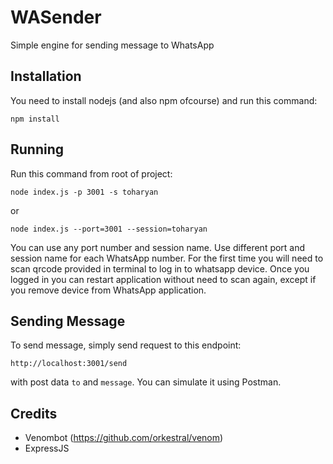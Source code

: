 # WASender

Simple engine for sending message to WhatsApp

## Installation

You need to install nodejs (and also npm ofcourse) and run this command:

```
npm install
```

## Running

Run this command from root of project:

```
node index.js -p 3001 -s toharyan
```

or

```
node index.js --port=3001 --session=toharyan
```

You can use any port number and session name. Use different port and session name for each WhatsApp number.
For the first time you will need to scan qrcode provided in terminal to log in to whatsapp device.
Once you logged in you can restart application without need to scan again, except if you remove device from WhatsApp application.

## Sending Message

To send message, simply send request to this endpoint:

`http://localhost:3001/send`

with post data `to` and `message`. You can simulate it using Postman.

## Credits

- Venombot (https://github.com/orkestral/venom)
- ExpressJS